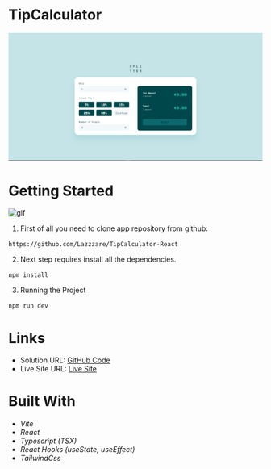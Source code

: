 # TipCalculator

  <img src="./src/assets/Readme1.PNG" alt="First Image">

# Getting Started

![gif](/src/assets/Gif.webp)


1. First of all you need to clone app repository from github:

```
https://github.com/Lazzzare/TipCalculator-React

```

2. Next step requires install all the dependencies.

```
npm install
```

3. Running the Project

```
npm run dev
```

# Links

- Solution URL: [GitHub Code](https://github.com/Lazzzare/TipCalculator-React)
- Live Site URL: [Live Site](https://tip-calculator-reacttsx.netlify.app/)

# Built With

- _Vite_
- _React_
- _Typescript (TSX)_
- _React Hooks (useState, useEffect)_
- _TailwindCss_
